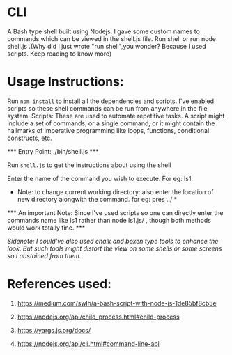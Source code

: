 # CLI
A Bash type shell built using Nodejs. I gave some custom names to commands which can be viewed in the shell.js file. Run shell or run node shell.js .(Why did I just wrote "run shell",you wonder? Because I used scripts. Keep reading to know more)

# Usage Instructions:

Run ```npm install``` to install all the dependencies and scripts. I've enabled scripts so these shell commands can be run from anywhere in the file system.
Scripts: These are used to automate repetitive tasks. A script might include a set of commands, or a single command, or it might contain the hallmarks of imperative programming like loops, functions, conditional constructs, etc.

*** Entry Point: ./bin/shell.js ***

Run ```shell.js``` to get the instructions about using the shell

Enter the name of the command you wish to execute. For eg: ls1.

* Note: to change current working directory: also enter the location of new directory alongwith the command. for eg: pres ../ *

*** An important Note: Since I've used scripts so one can directly enter the commands name like ls1 rather than node ls1.js/ , though both methods would work totally fine. ***

*Sidenote: I could've also used chalk and boxen type tools to enhance the look. But such tools might distort the view on some shells or some screens so I abstained from them.*

# References used: 

1. https://medium.com/swlh/a-bash-script-with-node-js-1de85bf8cb5e

2. https://nodejs.org/api/child_process.html#child-process

3. https://yargs.js.org/docs/

4. https://nodejs.org/api/cli.html#command-line-api
